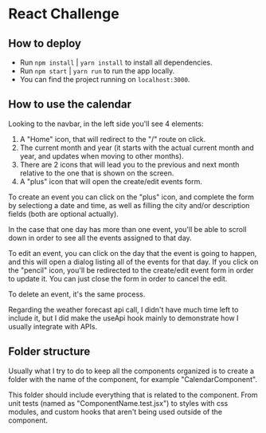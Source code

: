 # React Challenge

## How to deploy

-   Run `npm install` | `yarn install` to install all dependencies.
-   Run `npm start` | `yarn run` to run the app locally.
-   You can find the project running on `localhost:3000`.

## How to use the calendar

Looking to the navbar, in the left side you'll see 4 elements:

1. A "Home" icon, that will redirect to the "/" route on click.
2. The current month and year (it starts with the actual current month and year, and updates when moving to other months).
3. There are 2 icons that will lead you to the previous and next month relative to the one that is shown on the screen.
4. A "plus" icon that will open the create/edit events form.

To create an event you can click on the "plus" icon, and complete the form by selectiong a date and time, as well as filling the city and/or description fields (both are optional actually).

In the case that one day has more than one event, you'll be able to scroll down in order to see all the events assigned to that day.

To edit an event, you can click on the day that the event is going to happen, and this will open a dialog listing all of the events for that day. If you click on the "pencil" icon, you'll be redirected to the create/edit event form in order to update it. You can just close the form in order to cancel the edit.

To delete an event, it's the same process.

Regarding the weather forecast api call, I didn't have much time left to include it, but I did make the useApi hook mainly to demonstrate how I usually integrate with APIs.

## Folder structure

Usually what I try to do to keep all the components organized is to create a folder with the name of the component, for example "CalendarComponent".

This folder should include everything that is related to the component. From unit tests (named as "ComponentName.test.jsx") to styles with css modules, and custom hooks that aren't being used outside of the component.

